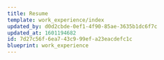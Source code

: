 ```yaml
---
title: Resume
template: work_experience/index
updated_by: d0d2cbde-0ef1-4f90-85ae-3635b1dc6f7c
updated_at: 1601194682
id: 7d27c56f-6ea7-43c9-99ef-a23eacdefc1c
blueprint: work_experience
---
```

